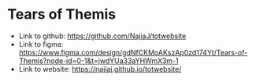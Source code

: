 # Tears of Themis

- Link to github: https://github.com/NajiaJ/totwebsite
- Link to figma: https://www.figma.com/design/gdNfCKMoAKszAp0zd174Yt/Tears-of-Themis?node-id=0-1&t=jwdYUa33aYHWmX3m-1
- Link to website: https://najiaj.github.io/totwebsite/